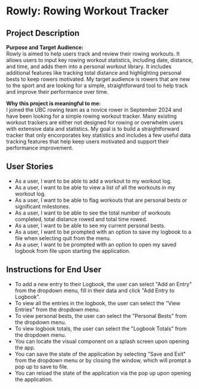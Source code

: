 # Rowly: Rowing Workout Tracker

## Project Description

**Purpose and Target Audience:**  
Rowly is aimed to help users track and review their rowing workouts. It allows users to input key rowing workout statistics, including date, distance, and time, and adds them into a personal workout library. It includes additional features like tracking total distance and highlighting personal bests to keep rowers motivated. My target audience is rowers that are new to the sport and are looking for a simple, straightforward tool to help track and improve their performance over time.

**Why this project is meaningful to me:**  
I joined the UBC rowing team as a novice rower in September 2024 and have been looking for a simple rowing workout tracker. Many existing workout trackers are either not designed for rowing or overwhelm users with extensive data and statistics. My goal is to build a straightforward tracker that only encorporates key statistics and includes a few useful data tracking features that help keep users motivated and support their performance improvement.

## User Stories

- As a user, I want to be able to add a workout to my workout log.
- As a user, I want to be able to view a list of all the workouts in my workout log.
- As a user, I want to be able to flag workouts that are personal bests or significant milestones.
- As a user, I want to be able to see the total number of workouts completed, total distance rowed and total time rowed.
- As a user, I want to be able to see my current personal bests. 
- As a user, I want to be prompted with an option to save my logbook to a file when selecting quit from the menu.
- As a user, I want to be prompted with an option to open my saved logbook from file upon starting the application. 

## Instructions for End User

- To add a new entry to their Logbook, the user can select "Add an Entry" from the dropdown menu, fill in their data and click "Add Entry to Logbook".
- To view all the entries in the logbook, the user can select the "View Entries" from the dropdown menu.
- To view personal bests, the user can select the "Personal Bests" from the dropdown menu.
- To view logbook totals, the user can select the "Logbook Totals" from the dropdown menu.
- You can locate the visual component on a splash screen upon opening the app.
- You can save the state of the application by selecting "Save and Exit" from the dropdown menu or by closing the window,  which will prompt a pop up to save to file.
- You can reload the state of the application via the pop up upon opening the application.




 